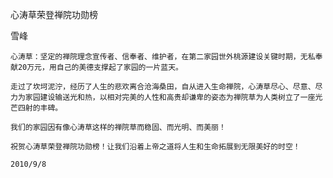 心涛草荣登禅院功勋榜

雪峰


    心涛草：坚定的禅院理念宣传者、信奉者、维护者，在第二家园世外桃源建设关键时期，无私奉献20万元，用自己的美德支撑起了家园的一片蓝天。

    走过了坎坷泥泞，经历了人生的悲欢离合沧海桑田，自从进入生命禅院，心涛草尽心、尽意、尽力为家园建设输送光和热，以相对完美的人性和高贵却谦卑的姿态为禅院草为人类树立了一座光芒四射的丰碑。

    我们的家园因有像心涛草这样的禅院草而稳固、而光明、而美丽！

    祝贺心涛草荣登禅院功勋榜！让我们沿着上帝之道将人生和生命拓展到无限美好的时空！

    2010/9/8



